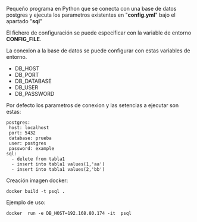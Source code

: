 Pequeño programa en Python que se conecta con una base de datos postgres y ejecuta los parametros existentes en "**config.yml**" bajo el apartado "**sql**"

El fichero de configuración se puede especificar con la variable de entorno **CONFIG_FILE**.

La conexion a la base de datos se puede configurar con estas variables de entorno. 

 - DB_HOST
 - DB_PORT
 - DB_DATABASE
 - DB_USER
 - DB_PASSWORD

Por defecto los parametros de conexion y las setencias a ejecutar son estas:

``` 
postgres:
 host: localhost
 port: 5432
 database: prueba
 user: postgres
 password: example
sql: 
  - delete from tabla1
  - insert into tabla1 values(1,'aa')
  - insert into tabla1 values(2,'bb')
```

Creación imagen docker: 

    docker build -t psql .


Ejemplo de uso: 

    docker  run -e DB_HOST=192.168.80.174 -it  psql